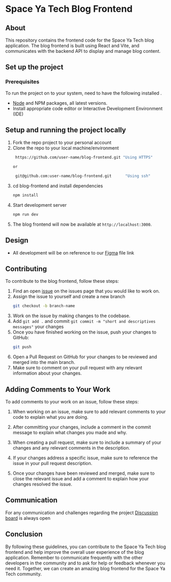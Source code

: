 <!-- # blog-frontend
A frontend development for the SpaceYaTech Mastori blog application. This is a community-driven open-source project that aims to let users to quickly publish content and share it with ease to their audience.  -->

<!-- ![image](https://user-images.githubusercontent.com/23496280/223451465-437d25a1-248b-4c37-be9a-d2ecd22a6625.png)
![Screenshot from 2023-03-07 17-25-21](https://user-images.githubusercontent.com/23496280/223452167-1c2786fd-9a45-4cf4-a1b9-617ba50b8936.png)
![Screenshot from 2023-03-07 17-25-05](https://user-images.githubusercontent.com/23496280/223452178-7580634a-b247-48cb-a32e-8e106dbcaef4.png) -->

# Space Ya Tech Blog Frontend

## About
This repository contains the frontend code for the Space Ya Tech blog application. The blog frontend is built using React and Vite, and communicates with the backend API to display and manage blog content.

## Set up the project 

### Prerequisites 

To run the project on to your system, need to have the following installed .

- [Node](https://nodejs.org/en/download/) and NPM packages, all latest versions.
- Install appropriate code editor or Interactive Development Environment (IDE)

## Setup and running the project locally 

1. Fork the repo project to your personal account 
2. Clone the repo to your local machine/environment 
   ```bash 
    https://github.com/user-name/blog-frontend.git "Using HTTPS"
    
   or 
   
    git@github.com:user-name/blog-frontend.git      "Using ssh"
    ```
3. cd blog-frontend and install dependencies 
    ```bash
    npm install 
    ```
4. Start development server  
    ```bash
    npm run dev 
    ```
5. The blog frontend will now be available at `http://localhost:3000`.

## Design 
- All development will be on reference to our [Figma](https://www.figma.com/file/UIPnjph81ynxLM3IUUdM8R/Spaceyatech-design-system?node-id=472%3A5731&t=jGMdp7NTNXRKyst3-0) file link 

## Contributing 
To contribute to the blog frontend, follow these steps:

1. Find an open [issue](https://github.com/SpaceyaTech/blog-frontend/issues) on the issues page that you would like to work on.
2. Assign the issue to yourself and create a new branch
    ```bash
    git checkout -b branch-name 
    ```
3. Work on the issue by making changes to the codebase.
4. Add `git add .` and commit `git commit -m "short and descriptives messages"` your changes
5. Once you have finished working on the issue, push your changes to GitHub: 
    ```bash
    git push
   ```
6. Open a Pull Request on GitHub for your changes to be reviewed and merged into the main branch.
7. Make sure to comment on your pull request with any relevant information about your changes.



## Adding Comments to Your Work

To add comments to your work on an issue, follow these steps:

1. When working on an issue, make sure to add relevant comments to your code to explain what you are doing.

2. After committing your changes, include a comment in the commit message to explain what changes you made and why.

3. When creating a pull request, make sure to include a summary of your changes and any relevant comments in the description.

4. If your changes address a specific issue, make sure to reference the issue in your pull request description.

5. Once your changes have been reviewed and merged, make sure to close the relevant issue and add a comment to explain how your changes resolved the issue.

## Communication 

For any communication and challenges regarding the project 
[Discussion board]() is always open 

## Conclusion

By following these guidelines, you can contribute to the Space Ya Tech blog frontend and help improve the overall user experience of the blog application. 
Remember to communicate frequently with the other developers in the community and to ask for help or feedback whenever you need it. Together, we can create an amazing blog frontend for the Space Ya Tech community.
